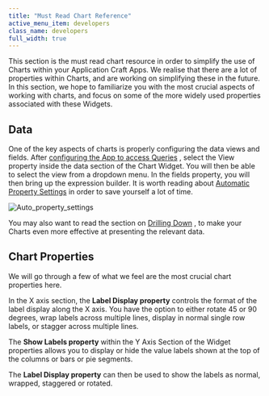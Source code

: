 ```yaml
---
title: "Must Read Chart Reference"
active_menu_item: developers
class_name: developers
full_width: true
---
```



This section is the must read chart resource in order to simplify the use of Charts within your Application Craft Apps. We realise that there are a lot of properties within Charts, and are working on simplifying these in the future. In this section, we hope to familiarize you with the most crucial aspects of working with charts, and focus on some of the more widely used properties associated with these Widgets.

## Data

One of the key aspects of charts is properly configuring the data views and fields. After [configuring the App to access Queries](data-section-properties/configuring-the-app-to-access) , select the View property inside the data section of the Chart Widget. You will then be able to select the view from a dropdown menu. In the fields property, you will then bring up the expression builder. It is worth reading about [Automatic Property Settings](data-section-properties/using-automatic-property-setti) in order to save yourself a lot of time.

![Auto\_property\_settings](/img/docs/auto_property_settings.zoom77.png)

You may also want to read the section on [Drilling Down](drilling-down.htm) , to make your Charts even more effective at presenting the relevant data.

## Chart Properties

We will go through a few of what we feel are the most crucial chart properties here.

In the X axis section, the **Label Display property** controls the format of the label display along the X axis. You have the option to either rotate 45 or 90 degrees, wrap labels across multiple lines, display in normal single row labels, or stagger across multiple lines.

The **Show Labels property** within the Y Axis Section of the Widget properties allows you to display or hide the value labels shown at the top of the columns or bars or pie segments.

The **Label Display property** can then be used to show the labels as normal, wrapped, staggered or rotated.

